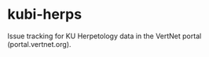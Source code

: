 kubi-herps
==========

Issue tracking for KU Herpetology data in the VertNet portal (portal.vertnet.org).
